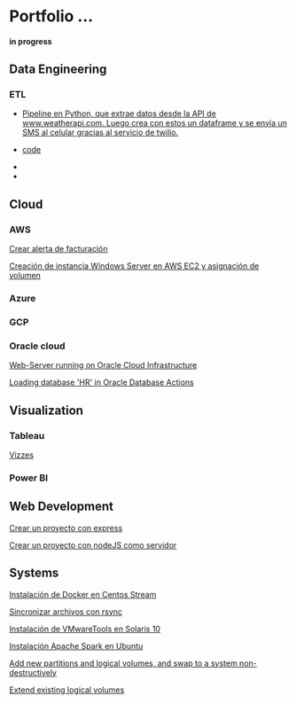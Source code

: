 # Portfolio  ... 
#### in progress

## Data Engineering

### ETL

* [Pipeline en Python, que extrae datos desde la API de www.weatherapi.com. Luego crea con estos un dataframe y se envía un SMS al celular gracias al servicio de twilio.](https://deepnote.com/@carlos-astorga/ETL-Extraccion-de-datos-desde-weatherapicom-561c9cdc-162f-4f8a-8dba-e9d08b5a3c7a)
* 
  [code](https://github.com/xilen0x/Send-messages-with-twilio/blob/main/twilio_script.py)
* 

* 

## Cloud

### AWS

[Crear alerta de facturación](https://www.youtube.com/watch?v=X9nOIo83ooo)

[Creación de instancia Windows Server en AWS EC2 y asignación de volumen](https://www.youtube.com/watch?v=RcRLxwt6He0)

### Azure

### GCP

### Oracle cloud

[Web-Server running on Oracle Cloud Infrastructure](http://129.151.251.209/)

[Loading database 'HR'​ in Oracle Database Actions](https://www.linkedin.com/pulse/loading-database-hr-oracle-actions-carlos-astorga/?trackingId=YFANFvGjQJyQuxqCwz3pJw%3D%3D)

## Visualization
### Tableau

[Vizzes](https://public.tableau.com/app/profile/carlos.astorga)

### Power BI

## Web Development

[Crear un proyecto con express](https://xilenoxblog.wordpress.com/2020/06/30/crear-un-proyecto-con-express/)

[Crear un proyecto con nodeJS como servidor](https://xilenoxblog.wordpress.com/2020/06/30/inicializar-un-nuevo-proyecto-con-node/)

## Systems

[Instalación de Docker en Centos Stream](https://www.youtube.com/watch?v=MIGeq9NfUZc)

[Sincronizar archivos con rsync ](https://www.youtube.com/watch?v=xZm-2UukB4c)

[Instalación de VMwareTools en Solaris 10](https://www.youtube.com/watch?v=ttdFkt8sFck)

[Instalación Apache Spark en Ubuntu ](https://www.youtube.com/watch?v=Zhsu5o1O7lg)

[Add new partitions and logical volumes, and swap to a system non-destructively](https://xilenoxblog.wordpress.com/2019/04/21/add-new-partitions-and-logical-volumes-and-swap-to-a-system-non-destructively/)

[Extend existing logical volumes](https://xilenoxblog.wordpress.com/2019/05/14/extend-existing-logical-volumes-2/)


